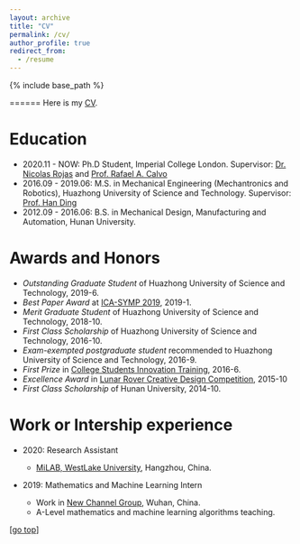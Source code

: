 ```yaml
---
layout: archive
title: "CV"
permalink: /cv/
author_profile: true
redirect_from:
  - /resume
---
```


{% include base_path %}

======
Here is my [CV](https://colin-kelinli.github.io/files/CV_Wang_latest.pdf).
<!-- Here is my CV [[English Version](https://yrwang501.github.io/files/CV_Yanran.pdf), [中文简历](https://alanlusun.github.io/files/CV_LuChangsheng_CN.pdf)]. -->

Education
======
* 2020.11 - NOW:     Ph.D Student, Imperial College London.
	Supervisor: [Dr. Nicolas Rojas](https://www.imperial.ac.uk/people/n.rojas) and [Prof. Rafael A. Calvo](https://www.imperial.ac.uk/people/r.calvo)
* 2016.09 - 2019.06: M.S. in Mechanical Engineering (Mechantronics and Robotics), Huazhong University of Science and Technology.
	Supervisor: [Prof. Han Ding](http://english.mse.hust.edu.cn/info/1073/1993.htm)
* 2012.09 - 2016.06: B.S. in Mechanical Design, Manufacturing and Automation, Hunan University.

Awards and Honors
======  
* *Outstanding Graduate Student* of Huazhong University of Science and Technology, 2019-6.
* *Best Paper Award* at [ICA-SYMP 2019](https://site.ieee.org/thailand-css/ica-symp-2019/), 2019-1.
* *Merit Graduate Student* of Huazhong University of Science and Technology, 2018-10.
* *First Class Scholarship* of Huazhong University of Science and Technology, 2016-10.
* *Exam-exempted postgraduate student* recommended to Huazhong University of Science and Technology, 2016-9.
* *First Prize* in [College Students Innovation Training](http://jwc.hnu.edu.cn/cxcy/SITjh.htm), 2016-6.
* *Excellence Award* in [Lunar Rover Creative Design Competition](http://www.cose.edu.cn/info/1037/1255.htm#), 2015-10
* *First Class Scholarship* of Hunan University, 2014-10.

Work or Intership experience
======
* 2020: Research Assistant
  * [MiLAB, WestLake University](https://en.westlake.edu.cn/), Hangzhou, China.

* 2019: Mathematics and Machine Learning Intern
  * Work in [New Channel Group](https://wh.xhd.cn/), Wuhan, China.
  * A-Level mathematics and machine learning algorithms teaching.

[[go top](https://colin-kelinli.github.io/cv/)]  
